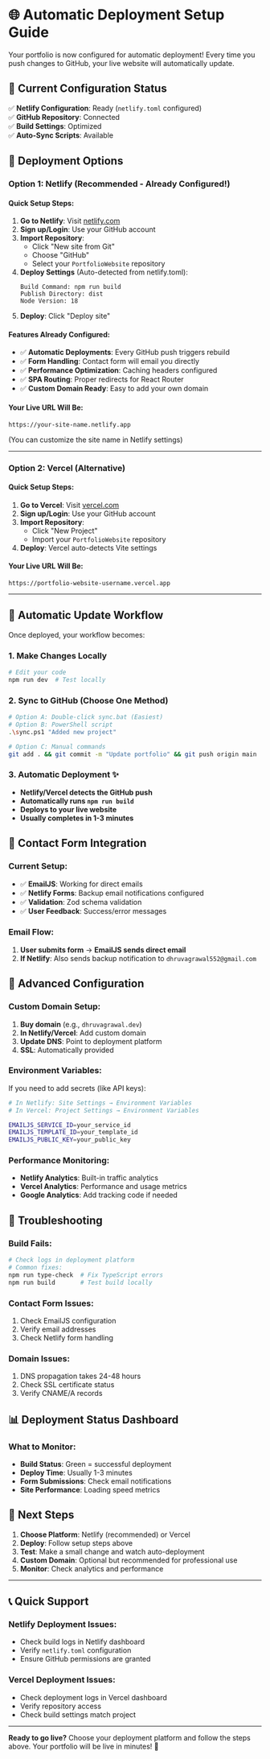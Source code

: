 # 🌐 Automatic Deployment Setup Guide

Your portfolio is now configured for automatic deployment! Every time you push changes to GitHub, your live website will automatically update.

## 🔧 Current Configuration Status

✅ **Netlify Configuration**: Ready (`netlify.toml` configured)  
✅ **GitHub Repository**: Connected  
✅ **Build Settings**: Optimized  
✅ **Auto-Sync Scripts**: Available  

## 🚀 Deployment Options

### Option 1: Netlify (Recommended - Already Configured!)

#### Quick Setup Steps:
1. **Go to Netlify**: Visit [netlify.com](https://netlify.com)
2. **Sign up/Login**: Use your GitHub account
3. **Import Repository**: 
   - Click "New site from Git"
   - Choose "GitHub"
   - Select your `PortfolioWebsite` repository
4. **Deploy Settings** (Auto-detected from netlify.toml):
   ```
   Build Command: npm run build
   Publish Directory: dist
   Node Version: 18
   ```
5. **Deploy**: Click "Deploy site"

#### Features Already Configured:
- ✅ **Automatic Deployments**: Every GitHub push triggers rebuild
- ✅ **Form Handling**: Contact form will email you directly
- ✅ **Performance Optimization**: Caching headers configured
- ✅ **SPA Routing**: Proper redirects for React Router
- ✅ **Custom Domain Ready**: Easy to add your own domain

#### Your Live URL Will Be:
```
https://your-site-name.netlify.app
```
(You can customize the site name in Netlify settings)

---

### Option 2: Vercel (Alternative)

#### Quick Setup Steps:
1. **Go to Vercel**: Visit [vercel.com](https://vercel.com)
2. **Sign up/Login**: Use your GitHub account
3. **Import Repository**: 
   - Click "New Project"
   - Import your `PortfolioWebsite` repository
4. **Deploy**: Vercel auto-detects Vite settings

#### Your Live URL Will Be:
```
https://portfolio-website-username.vercel.app
```

---

## 🔄 Automatic Update Workflow

Once deployed, your workflow becomes:

### 1. Make Changes Locally
```bash
# Edit your code
npm run dev  # Test locally
```

### 2. Sync to GitHub (Choose One Method)
```bash
# Option A: Double-click sync.bat (Easiest)
# Option B: PowerShell script
.\sync.ps1 "Added new project"

# Option C: Manual commands
git add . && git commit -m "Update portfolio" && git push origin main
```

### 3. Automatic Deployment ✨
- **Netlify/Vercel detects the GitHub push**
- **Automatically runs `npm run build`**
- **Deploys to your live website**
- **Usually completes in 1-3 minutes**

## 📧 Contact Form Integration

### Current Setup:
- ✅ **EmailJS**: Working for direct emails
- ✅ **Netlify Forms**: Backup email notifications configured
- ✅ **Validation**: Zod schema validation
- ✅ **User Feedback**: Success/error messages

### Email Flow:
1. **User submits form** → **EmailJS sends direct email**
2. **If Netlify**: Also sends backup notification to `dhruvagrawal552@gmail.com`

## 🔧 Advanced Configuration

### Custom Domain Setup:
1. **Buy domain** (e.g., `dhruvagrawal.dev`)
2. **In Netlify/Vercel**: Add custom domain
3. **Update DNS**: Point to deployment platform
4. **SSL**: Automatically provided

### Environment Variables:
If you need to add secrets (like API keys):
```bash
# In Netlify: Site Settings → Environment Variables
# In Vercel: Project Settings → Environment Variables

EMAILJS_SERVICE_ID=your_service_id
EMAILJS_TEMPLATE_ID=your_template_id
EMAILJS_PUBLIC_KEY=your_public_key
```

### Performance Monitoring:
- **Netlify Analytics**: Built-in traffic analytics
- **Vercel Analytics**: Performance and usage metrics
- **Google Analytics**: Add tracking code if needed

## 🚨 Troubleshooting

### Build Fails:
```bash
# Check logs in deployment platform
# Common fixes:
npm run type-check  # Fix TypeScript errors
npm run build       # Test build locally
```

### Contact Form Issues:
1. Check EmailJS configuration
2. Verify email addresses
3. Check Netlify form handling

### Domain Issues:
1. DNS propagation takes 24-48 hours
2. Check SSL certificate status
3. Verify CNAME/A records

## 📊 Deployment Status Dashboard

### What to Monitor:
- **Build Status**: Green = successful deployment
- **Deploy Time**: Usually 1-3 minutes
- **Form Submissions**: Check email notifications
- **Site Performance**: Loading speed metrics

## 🎯 Next Steps

1. **Choose Platform**: Netlify (recommended) or Vercel
2. **Deploy**: Follow setup steps above
3. **Test**: Make a small change and watch auto-deployment
4. **Custom Domain**: Optional but recommended for professional use
5. **Monitor**: Check analytics and performance

---

## 📞 Quick Support

### Netlify Deployment Issues:
- Check build logs in Netlify dashboard
- Verify `netlify.toml` configuration
- Ensure GitHub permissions are granted

### Vercel Deployment Issues:
- Check deployment logs in Vercel dashboard
- Verify repository access
- Check build settings match project

---

**Ready to go live?** Choose your deployment platform and follow the steps above. Your portfolio will be live in minutes! 🚀